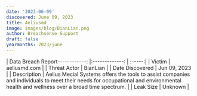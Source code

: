 ```yaml
---
date: '2023-06-09'
discovered: June 09, 2023
title: Aeliusmd
image: images/blog/BianLian.png
author: Breachsense Support
draft: false
yearmonths: 2023/june
---
```


| Data Breach Report------------:     |:-------------:    | :-----:|
| Victim      | aeliusmd.com      | 
| Threat Actor      | BianLian      | 
| Date Discovered      | Jun 09, 2023      | 
| Description      | Aelius Mecial Systems offers the tools to assist companies and individuals to meet their needs for occupational and environmental health and wellness over a broad time spectrum.      | 
| Leak Size      | Unknown      | 

